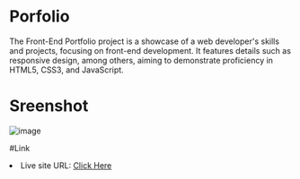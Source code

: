# Porfolio
The Front-End Portfolio project is a showcase of a web developer's skills and projects, focusing on front-end development. It features details such as responsive design, among others, aiming to demonstrate proficiency in HTML5, CSS3, and JavaScript.

# Sreenshot

![image](https://github.com/diogo-s4ntos/Porfolio/assets/117995697/12d892b1-c1cd-4743-8b40-8041f6ba0296)

#Link
<li>Live site URL: <a href="https://diogo-s4ntos.github.io/Porfolio/main">Click Here</a></li>
